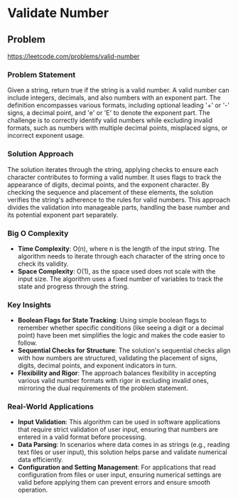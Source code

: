 # Validate Number

## Problem
https://leetcode.com/problems/valid-number

### Problem Statement
Given a string, return true if the string is a valid number. A valid number can include integers, decimals, and also numbers with an exponent part. The definition encompasses various formats, including optional leading '+' or '-' signs, a decimal point, and 'e' or 'E' to denote the exponent part. The challenge is to correctly identify valid numbers while excluding invalid formats, such as numbers with multiple decimal points, misplaced signs, or incorrect exponent usage.

### Solution Approach
The solution iterates through the string, applying checks to ensure each character contributes to forming a valid number. It uses flags to track the appearance of digits, decimal points, and the exponent character. By checking the sequence and placement of these elements, the solution verifies the string's adherence to the rules for valid numbers. This approach divides the validation into manageable parts, handling the base number and its potential exponent part separately.

### Big O Complexity
- **Time Complexity**: O(n), where n is the length of the input string. The algorithm needs to iterate through each character of the string once to check its validity.
- **Space Complexity**: O(1), as the space used does not scale with the input size. The algorithm uses a fixed number of variables to track the state and progress through the string.

### Key Insights
- **Boolean Flags for State Tracking**: Using simple boolean flags to remember whether specific conditions (like seeing a digit or a decimal point) have been met simplifies the logic and makes the code easier to follow.
- **Sequential Checks for Structure**: The solution's sequential checks align with how numbers are structured, validating the placement of signs, digits, decimal points, and exponent indicators in turn.
- **Flexibility and Rigor**: The approach balances flexibility in accepting various valid number formats with rigor in excluding invalid ones, mirroring the dual requirements of the problem statement.

### Real-World Applications
- **Input Validation**: This algorithm can be used in software applications that require strict validation of user input, ensuring that numbers are entered in a valid format before processing.
- **Data Parsing**: In scenarios where data comes in as strings (e.g., reading text files or user input), this solution helps parse and validate numerical data efficiently.
- **Configuration and Setting Management**: For applications that read configuration from files or user input, ensuring numerical settings are valid before applying them can prevent errors and ensure smooth operation.
